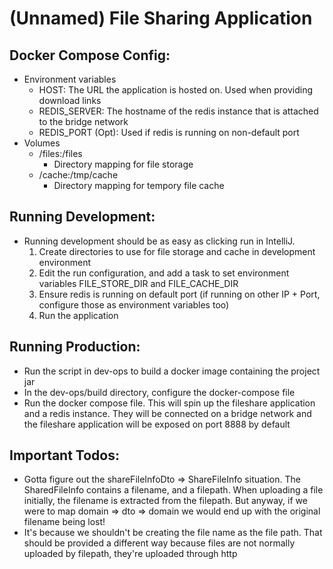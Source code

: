 # (Unnamed) File Sharing Application

## Docker Compose Config:
- Environment variables
  - HOST: The URL the application is hosted on. Used when providing download links
  - REDIS_SERVER: The hostname of the redis instance that is attached to the bridge network
  - REDIS_PORT (Opt): Used if redis is running on non-default port
- Volumes
  - /files:/files
    - Directory mapping for file storage
  - /cache:/tmp/cache
    - Directory mapping for tempory file cache

## Running Development:
- Running development should be as easy as clicking run in IntelliJ.
  1. Create directories to use for file storage and cache in development environment
  2. Edit the run configuration, and add a task to set environment variables FILE_STORE_DIR and FILE_CACHE_DIR
  3. Ensure redis is running on default port (if running on other IP + Port, configure those as environment variables too)
  4. Run the application

## Running Production:
- Run the script in dev-ops to build a docker image containing the project jar
- In the dev-ops/build directory, configure the docker-compose file
- Run the docker compose file. This will spin up the fileshare application and a redis instance. They will be connected on a bridge network and the fileshare application will be exposed on port 8888 by default

## Important Todos:

- Gotta figure out the shareFileInfoDto => ShareFileInfo situation. The SharedFileInfo contains a filename, and a
  filepath. When uploading a file initially, the filename is extracted from the filepath. But anyway, if we were to map
  domain => dto => domain we would end up with the original filename being lost!
- It's because we shouldn't be creating the file name as the file path. That should be provided a different way because
  files are not normally uploaded by filepath, they're uploaded through http